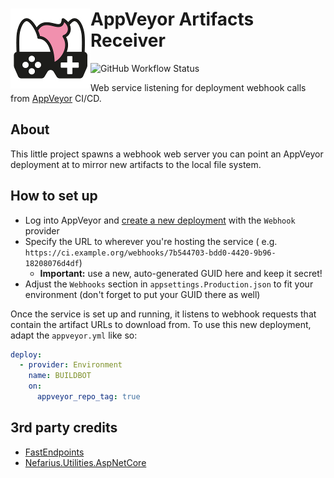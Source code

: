 # <img src="assets/NSS-128x128.png" align="left" />AppVeyor Artifacts Receiver

![GitHub Workflow Status](https://img.shields.io/github/actions/workflow/status/nefarius/AppVeyorArtifactsReceiver/docker-image.yml)

Web service listening for deployment webhook calls from [AppVeyor](https://www.appveyor.com/) CI/CD.

## About

This little project spawns a webhook web server you can point an AppVeyor deployment at to mirror new artifacts to the
local file system.

## How to set up

- Log into AppVeyor and [create a new deployment](https://ci.appveyor.com/environments/new) with the `Webhook` provider
- Specify the URL to wherever you're hosting the service (
  e.g. `https://ci.example.org/webhooks/7b544703-bdd0-4420-9b96-18208076d4df`)
    - **Important:** use a new, auto-generated GUID here and keep it secret!
- Adjust the `Webhooks` section in `appsettings.Production.json` to fit your environment (don't forget to put your GUID
  there as well)

Once the service is set up and running, it listens to webhook requests that contain the artifact URLs to download from.
To use this new deployment, adapt the `appveyor.yml` like so:

```yml
deploy:
  - provider: Environment
    name: BUILDBOT
    on:
      appveyor_repo_tag: true
```

## 3rd party credits

- [FastEndpoints](https://github.com/FastEndpoints/FastEndpoints)
- [Nefarius.Utilities.AspNetCore](https://github.com/nefarius/Nefarius.Utilities.AspNetCore)
